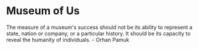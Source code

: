 # Museum of Us
The measure of a museum's success should not be its ability to represent a state, nation or company, or a particular history. It should be its capacity to reveal the humanity of individuals. - Orhan Pamuk
